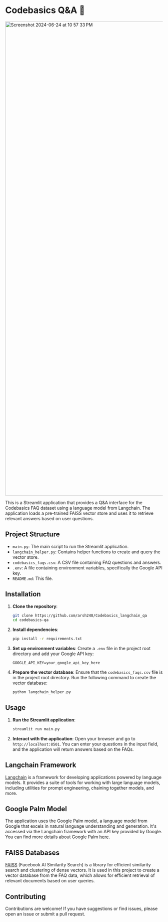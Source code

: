 # Codebasics Q&A 📝

<img width="1512" alt="Screenshot 2024-06-24 at 10 57 33 PM" src="https://github.com/arsh248/Codebasics_langchain_qa/assets/62460837/6df07755-3595-4e30-a173-23dfce714ce6">


This is a Streamlit application that provides a Q&A interface for the Codebasics FAQ dataset using a language model from Langchain. The application loads a pre-trained FAISS vector store and uses it to retrieve relevant answers based on user questions.

## Project Structure


- `main.py`: The main script to run the Streamlit application.
- `langchain_helper.py`: Contains helper functions to create and query the vector store.
- `codebasics_faqs.csv`: A CSV file containing FAQ questions and answers.
- `.env`: A file containing environment variables, specifically the Google API key.
- `README.md`: This file.

## Installation

1. **Clone the repository**:
    ```bash
    git clone https://github.com/arsh248/Codebasics_langchain_qa
    cd codebasics-qa
    ```

2. **Install dependencies**:
    ```bash
    pip install -r requirements.txt
    ```

3. **Set up environment variables**:
    Create a `.env` file in the project root directory and add your Google API key:
    ```plaintext
    GOOGLE_API_KEY=your_google_api_key_here
    ```

4. **Prepare the vector database**:
    Ensure that the `codebasics_faqs.csv` file is in the project root directory. Run the following command to create the vector database:
    ```bash
    python langchain_helper.py
    ```

## Usage

1. **Run the Streamlit application**:
    ```bash
    streamlit run main.py
    ```

2. **Interact with the application**:
    Open your browser and go to `http://localhost:8501`. You can enter your questions in the input field, and the application will return answers based on the FAQs.

## Langchain Framework

[Langchain](https://github.com/hwchase17/langchain) is a framework for developing applications powered by language models. It provides a suite of tools for working with large language models, including utilities for prompt engineering, chaining together models, and more.

## Google Palm Model

The application uses the Google Palm model, a language model from Google that excels in natural language understanding and generation. It's accessed via the Langchain framework with an API key provided by Google. You can find more details about Google Palm [here](https://ai.googleblog.com/2023/04/announcing-palm-2-next-generation-large.html).

## FAISS Databases

[FAISS](https://github.com/facebookresearch/faiss) (Facebook AI Similarity Search) is a library for efficient similarity search and clustering of dense vectors. It is used in this project to create a vector database from the FAQ data, which allows for efficient retrieval of relevant documents based on user queries.

## Contributing

Contributions are welcome! If you have suggestions or find issues, please open an issue or submit a pull request.

